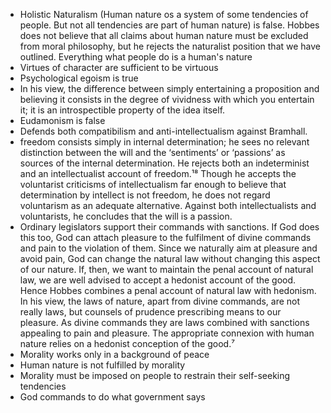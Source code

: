 - Holistic Naturalism (Human nature os a system of some tendencies of people. But not all tendencies are part of human nature) is false. Hobbes does not believe that all claims about human nature must be excluded from moral philosophy, but he rejects the naturalist position that we have outlined. Everything what people do is a human's nature
- Virtues of character are sufficient to be virtuous
- Psychological egoism is true
- In his view, the difference between simply entertaining a proposition and believing it consists in the degree of vividness with which you entertain it; it is an introspectible property of the idea itself.
- Eudamonism is false
- Defends both compatibilism and anti-intellectualism against Bramhall. 
- freedom consists simply in internal determination; he sees no relevant distinction between the will and the ‘sentiments’ or ‘passions’ as sources of the internal determination.
He rejects both an indeterminist and an intellectualist account of freedom.¹⁸ Though he accepts the voluntarist criticisms of intellectualism far enough to believe that determination by intellect is not freedom, he does not regard voluntarism as an adequate alternative. Against both intellectualists and voluntarists, he concludes that the will is a passion. 
- Ordinary legislators support their commands with sanctions. If God does this too, God can attach pleasure to the fulfilment of divine commands and pain to the violation of them. Since we naturally aim at pleasure and avoid pain, God can change the natural law without changing this aspect of our nature. If, then, we want to maintain the penal account of natural law, we are well advised to accept a hedonist account of the good. Hence Hobbes combines a penal account of natural law with hedonism. In his view, the laws of nature, apart from divine commands, are not really laws, but counsels of prudence prescribing means to our pleasure.
As divine commands they are laws combined with sanctions appealing to pain and pleasure.
The appropriate connexion with human nature relies on a hedonist conception of the good.⁷ 
- Morality works only in a background of peace
- Human nature is not fulfilled by morality
- Morality must be imposed on people to restrain their self-seeking tendencies
- God commands to do what government says